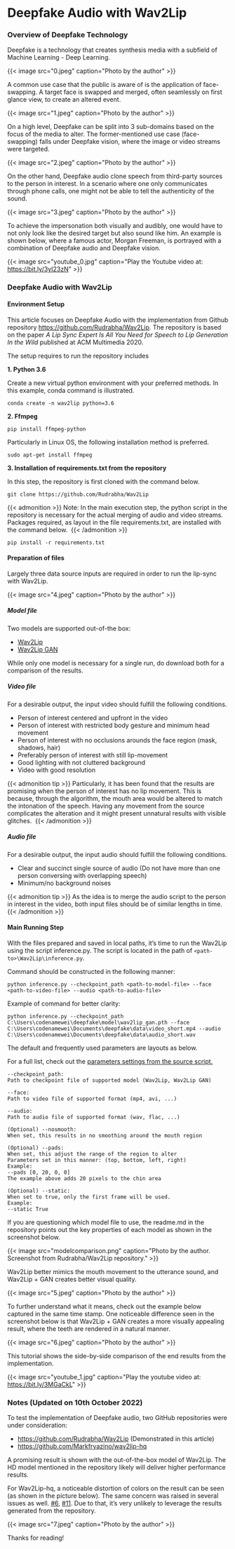 # Deepfake Audio with Wav2Lip


### Overview of Deepfake Technology

Deepfake is a technology that creates synthesis media with a subfield of Machine Learning - Deep Learning.

{{< image src="0.jpeg" caption="Photo by the author" >}}

A common use case that the public is aware of is the application of face-swapping. A target face is swapped and merged, often seamlessly on first glance view, to create an altered event.

{{< image src="1.jpeg" caption="Photo by the author" >}}

On a high level, Deepfake can be split into 3 sub-domains based on the focus of the media to alter. The former-mentioned use case (face-swapping) falls under Deepfake vision, where the image or video streams were targeted.

{{< image src="2.jpeg" caption="Photo by the author" >}}

On the other hand, Deepfake audio clone speech from third-party sources to the person in interest. In a scenario where one only communicates through phone calls, one might not be able to tell the authenticity of the sound.

{{< image src="3.jpeg" caption="Photo by the author" >}}

To achieve the impersonation both visually and audibly, one would have to not only look like the desired target but also sound like him. An example is shown below, where a famous actor, Morgan Freeman, is portrayed with a combination of Deepfake audio and Deepfake vision.

{{< image src="youtube_0.jpg" caption="Play the Youtube video at: https://bit.ly/3yI23zN" >}}

### Deepfake Audio with Wav2Lip

#### Environment Setup

This article focuses on Deepfake Audio with the implementation from Github repository https://github.com/Rudrabha/Wav2Lip. The repository is based on the paper _A Lip Sync Expert Is All You Need for Speech to Lip Generation In the Wild_ published at ACM Multimedia 2020.

The setup requires to run the repository includes

**1. Python 3.6**

Create a new virtual python environment with your preferred methods. In this example, conda command is illustrated.

```
conda create -n wav2lip python=3.6
```

**2. Ffmpeg**

```
pip install ffmpeg-python
```

Particularly in Linux OS, the following installation method is preferred.

```
sudo apt-get install ffmpeg
```

**3. Installation of requirements.txt from the repository**

In this step, the repository is first cloned with the command below.

```
git clone https://github.com/Rudrabha/Wav2Lip
```

{{< admonition >}} Note: In the main execution step, the python script in the repository is necessary for the actual merging of audio and video streams.
Packages required, as layout in the file requirements.txt, are installed with the command below.  {{< /admonition >}}

```
pip install -r requirements.txt
```

#### Preparation of files

Largely three data source inputs are required in order to run the lip-sync with Wav2Lip.

{{< image src="4.jpeg" caption="Photo by the author" >}}

##### Model file

Two models are supported out-of-the box:

- [Wav2Lip](https://iiitaphyd-my.sharepoint.com/:u:/g/personal/radrabha_m_research_iiit_ac_in/Eb3LEzbfuKlJiR600lQWRxgBIY27JZg80f7V9jtMfbNDaQ?e=TBFBVW)
- [Wav2Lip GAN](https://iiitaphyd-my.sharepoint.com/:u:/g/personal/radrabha_m_research_iiit_ac_in/Eb3LEzbfuKlJiR600lQWRxgBIY27JZg80f7V9jtMfbNDaQ?e=TBFBVW)

While only one model is necessary for a single run, do download both for a comparison of the results.

##### Video file

For a desirable output, the input video should fulfill the following conditions.

- Person of interest centered and upfront in the video
- Person of interest with restricted body gesture and minimum head movement
- Person of interest with no occlusions arounds the face region (mask, shadows, hair)
- Preferably person of interest with still lip-movement
- Good lighting with not cluttered background
- Video with good resolution

{{< admonition tip >}}
Particularly, it has been found that the results are promising when the person of interest has no lip movement. This is because, through the algorithm, the mouth area would be altered to match the intonation of the speech. Having any movement from the source complicates the alteration and it might present unnatural results with visible glitches.  {{< /admonition >}}

##### Audio file

For a desirable output, the input audio should fulfill the following conditions.

- Clear and succinct single source of audio (Do not have more than one person conversing with overlapping speech)
- Minimum/no background noises

{{< admonition tip >}}
As the idea is to merge the audio script to the person in interest in the video, both input files should be of similar lengths in time.  {{< /admonition >}}

#### Main Running Step

With the files prepared and saved in local paths, it’s time to run the Wav2Lip using the script inference.py. The script is located in the path of `<path-to>\Wav2Lip\inference.py`.

Command should be constructed in the following manner:

```
python inference.py --checkpoint_path <path-to-model-file> --face <path-to-video-file> --audio <path-to-audio-file>
```

Example of command for better clarity:

```
python inference.py --checkpoint_path C:\Users\codenamewei\deepfake\model\wav2lip_gan.pth --face C:\Users\codenamewei\Documents\deepfake\data\video_short.mp4 --audio C:\Users\codenamewei\Documents\deepfake\data\audio_short.wav
```

The default and frequently used parameters are layouts as below.

For a full list, check out the [parameters settings from the source script.](https://github.com/Rudrabha/Wav2Lip/blob/master/inference.py#L13-L51)

```
--checkpoint_path:
Path to checkpoint file of supported model (Wav2Lip, Wav2Lip GAN)

--face:
Path to video file of supported format (mp4, avi, ...)

--audio:
Path to audio file of supported format (wav, flac, ...)

(Optional) --nosmooth:
When set, this results in no smoothing around the mouth region

(Optional) --pads:
When set, this adjust the range of the region to alter
Parameters set in this manner: (top, bottom, left, right)
Example:
--pads [0, 20, 0, 0]
The example above adds 20 pixels to the chin area

(Optional) --static:
When set to true, only the first frame will be used.
Example:
--static True
```

If you are questioning which model file to use, the readme.md in the repository points out the key properties of each model as shown in the screenshot below.

{{< image src="modelcomparison.png" caption="Photo by the author. Screenshot from Rudrabha/Wav2Lip repository." >}}

Wav2Lip better mimics the mouth movement to the utterance sound, and Wav2Lip + GAN creates better visual quality.

{{< image src="5.jpeg" caption="Photo by the author" >}}

To further understand what it means, check out the example below captured in the same time stamp. One noticeable difference seen in the screenshot below is that Wav2Lip + GAN creates a more visually appealing result, where the teeth are rendered in a natural manner.

{{< image src="6.jpeg" caption="Photo by the author" >}}

This tutorial shows the side-by-side comparison of the end results from the implementation.

{{< image src="youtube_1.jpg" caption="Play the youtube video at: https://bit.ly/3MGaCkL" >}}

### Notes (Updated on 10th October 2022)

To test the implementation of Deepfake audio, two GitHub repositories were under consideration:

- https://github.com/Rudrabha/Wav2Lip (Demonstrated in this article)
- https://github.com/Markfryazino/wav2lip-hq

A promising result is shown with the out-of-the-box model of Wav2Lip. The HD model mentioned in the repository likely will deliver higher performance results.

For Wav2Lip-hq, a noticeable distortion of colors on the result can be seen (as shown in the picture below). The same concern was raised in several issues as well. [#6](https://github.com/Markfryazino/wav2lip-hq/issues/6), [#11](https://github.com/Markfryazino/wav2lip-hq/issues/11). Due to that, it’s very unlikely to leverage the results generated from the repository.

{{< image src="7.jpeg" caption="Photo by the author" >}}

Thanks for reading!

